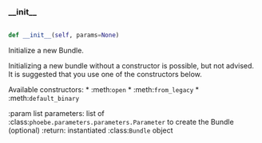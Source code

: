 ### \_\_init\_\_
```py

def __init__(self, params=None)

```



Initialize a new Bundle.

Initializing a new bundle without a constructor is possible, but not
advised.  It is suggested that you use one of the constructors below.

Available constructors:
    * :meth:`open`
    * :meth:`from_legacy`
    * :meth:`default_binary`

:param list parameters: list of
    :class:`phoebe.parameters.parameters.Parameter` to create the
    Bundle (optional)
:return: instantiated :class:`Bundle` object

